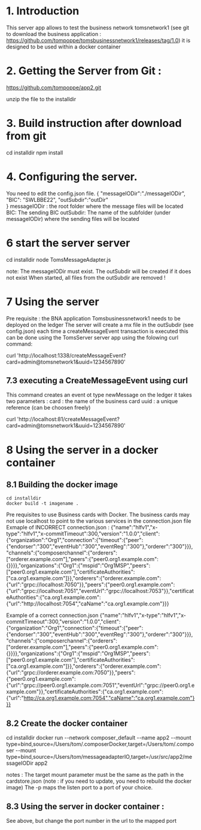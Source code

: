 # 1. Introduction
This server app allows to test the business network tomsnetwork1 (see git to download the business application : https://github.com/tompoppe/tomsbusinessnetwork1/releases/tag/1.0)
it is designed to be used within a docker container

# 2. Getting the Server from Git :

https://github.com/tompoppe/app2.git

unzip the file to the installdir



# 3. Build instruction after download from git

cd installdir
npm install


# 4. Configuring the server. 
You need to edit the config.json file.
{
    "messageIODir":"./messageIODir",
    "BIC": "SWLBBE22",
    "outSubdir":"outDir"    
}
messageIODir : the root folder where the message files will be located
BIC: The sending BIC
outSubdir: The name of the subfolder (under messageIODir) where the sending files will be located


# 6 start the server server
cd installdir
node TomsMessageAdapter.js 

note: 
    The messageIODir must exist. The outSubdir will be created if it does not exist
    When started, all files from the outSubdir are removed !


# 7 Using the server
Pre requisite : the BNA application Tomsbusinessnetwork1 needs to be deployed on the ledger 
The server will create a mx file in the outSubdir (see config.json) each time a createMessageEvent transaction is executed this can be done using the TomsServer server app using the folowing curl command:
 
curl 'http://localhost:1338/createMessageEvent?card=admin@tomsnetwork1&uuid=1234567890'

## 7.3 executing a CreateMessageEvent using curl
This command creates an event ot type newMessage on the ledger
it takes two parameters :
card : the name of the business card
uuid : a unique reference (can be choosen freely)

curl 'http://localhost:81/createMessageEvent?card=admin@tomsnetwork1&uuid=1234567890'


# 8 Using the server in a docker container
## 8.1 Building the docker image
    cd installdir
    docker build -t imagename .

Pre requisites to use Business cards with Docker.
The business cards may not use localhost to point to the various services in the connection.json file
Exmaple of INCORRECT connection.json :
{"name":"hlfv1","x-type":"hlfv1","x-commitTimeout":300,"version":"1.0.0","client":{"organization":"Org1","connection":{"timeout":{"peer":{"endorser":"300","eventHub":"300","eventReg":"300"},"orderer":"300"}}},"channels":{"composerchannel":{"orderers":["orderer.example.com"],"peers":{"peer0.org1.example.com":{}}}},"organizations":{"Org1":{"mspid":"Org1MSP","peers":["peer0.org1.example.com"],"certificateAuthorities":["ca.org1.example.com"]}},"orderers":{"orderer.example.com":{"url":"grpc://localhost:7050"}},"peers":{"peer0.org1.example.com":{"url":"grpc://localhost:7051","eventUrl":"grpc://localhost:7053"}},"certificateAuthorities":{"ca.org1.example.com":{"url":"http://localhost:7054","caName":"ca.org1.example.com"}}}

Example of a correct connection.json
{"name":"hlfv1","x-type":"hlfv1","x-commitTimeout":300,"version":"1.0.0","client":{"organization":"Org1","connection":{"timeout":{"peer":{"endorser":"300","eventHub":"300","eventReg":"300"},"orderer":"300"}}},"channels":{"composerchannel":{"orderers":["orderer.example.com"],"peers":{"peer0.org1.example.com":{}}}},"organizations":{"Org1":{"mspid":"Org1MSP","peers":["peer0.org1.example.com"],"certificateAuthorities":["ca.org1.example.com"]}},"orderers":{"orderer.example.com":{"url":"grpc://orderer.example.com:7050"}},"peers":{"peer0.org1.example.com":{"url":"grpc://peer0.org1.example.com:7051","eventUrl":"grpc://peer0.org1.example.com"}},"certificateAuthorities":{"ca.org1.example.com":{"url":"http://ca.org1.example.com:7054","caName":"ca.org1.example.com"}}}

## 8.2 Create the docker container
cd installdir
docker run --network composer_default --name app2 --mount type=bind,source=/Users/tom/.composerDocker,target=/Users/tom/.composer --mount type=bind,source=/Users/tom/messageadapterIO,target=/usr/src/app2/messageIODir app2



notes : 
The target mount parameter must be the same as the path in the cardstore.json (note : if you need to update, you need to rebuild the docker image)
The -p maps the listen port to a port of your choice. 

## 8.3 Using the server in docker container :
See above, but change the port number in the url to the mapped port